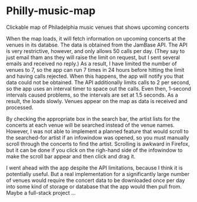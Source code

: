 # Philly-music-map
Clickable map of Philadelphia music venues that shows upcoming concerts

When the map loads, it will fetch information on upcoming concerts at the venues in its databse. The data is obtained from the JamBase API. The API is very restrictive, however, and only allows 50 calls per day. (They say to just email tham ans they will raise the limit on request, but I sent several emails and received no reply.) As a result, I have limited the number of venues to 7, so the app can run 7 times in 24 hours before hitting the limit and having calls rejected. When this happens, the app will notify you that data could not be obtained. The API additionally limits calls to 2 per second, so the app uses an interval timer to space out the calls. Even then, 1-second intervals caused problems, so the intervals are set at 1.5 seconds. As a result, the loads slowly. Venues appear on the map as data is received and processed.

By checking the appropriate box in the search bar, the artist lists for the concerts at each venue will be searched instead of the venue names. However, I was not able to implement a planned feature that would scroll to the searched-for artist if an infowindow was opened, so you must manually scroll through the concerts to find the artist. Scrolling is awkward in Firefox, but it can be done if you click on the righ-hand side of the infowindow to make the scroll bar appear and then click and drag it.

I went ahead with the app despite the API limitations, because I think it is potentially useful. But a real implementation for a significantly large number of venues would require the concert data to be downloaded once per day into some kind of storage or database that the app would then pull from. Maybe a full-stack project ...
